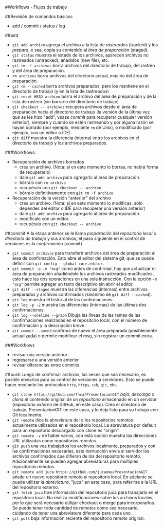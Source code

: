 #Workflows - Flujos de trabajo

##Revisión de comandos básicos
* add / commit / status / log

##add
* `git add archivo` agrega el archivo a la lista de *rastreados* (tracked) y los *prepara*, o sea, copia su contenido al *área de preparación* (staged).
* `git status` muestra el estado de los archivos, aparecen archivos no rastreados (untracked), añadidos (new file), etc.
* `git rm -f archivos` borra archivos del directorio de trabajo, del rastreo y del área de preparación.
* `rm archivos` borra archivos del directorio actual, más no del área de preparación.
* `git rm --cached` borra archivos preparados, pero los mantiene en el directorio de trabajo (y en la lista de rastreados)
* `git reset HEAD archivo` borra el archivo del área de preparación y de la lista de rastreo (sin borrarlo del directorio de trabajo)
* `git checkout -- archivos` recupera archivos desde el área de preparación hacia el directorio de trabajo (la versión de la última vez que se les hizo "add", véase *commit* para recuperar cualquier versión anterior), siempre y cuando se estén rastreando y por alguna razón se hayan borrado (por ejemplo, mediante `rm` de Unix), o modificado (por ejemplo, con un editor o IDE).
* `git diff` muestra la diferencia (interna) entre los archivos en el directorio de trabajo y los archivos preparados.

###Workflows:

* Recuperación de archivos borrados
	* crea un archivo.
	(Nota: si en este momento lo borras, no habrá forma de recuperarlo)
	* dale `git add archivo` para agregarlo al área de preparación.
	* bórralo con `rm archivo`
	* recupéralo con `git checkout -- archivo`
	* bórralo definitivamente con `git rm -f archivo`
* Recuperación de la versión "anterior" del archivo
	* crea un archivo. (Nota: si en este momento lo modificas, sólo dependes del editor o IDE para recuperar una versión anterior)
	* dale `git add archivo` para agregarlo al área de preparación.
	* modifícalo con un editor.
	* recupéralo con `git checkout -- archivo`

##commit
A la etapa anterior se le llama *preparación* del *repositorio local* o *directorio de trabajo* y sus archivos, el paso siguiente en el control de versiones es la *confirmación* (commit).

* `git commit archivos` para transferir archivos del área de preparación al área de confirmación. Esto abre el editor del sistema git, que se puede definir con `git config --global core.editor`.
* `git commit -a -m "msg"` como antes de confirmar, hay que actualizar el área de preparación añadiéndole los archivos rastreados modificados, esto hace las dos operaciones en una sola instrucción. Con la opción `-m "msg"` permite agregar un texto descriptivo sin abrir el editor.
* `git diff --staged` muestra las diferencias (internas) entre archivos preparados y archivos confirmados (sinónimo de `git diff --cached`).
* `git log` muestra el historial de las confirmaciones
* `git log -p -2` muestra las diferencias (internas) de las últimas dos confirmaciones.
* `git log --oneline --graph` Dibuja las líneas de las ramas de las confirmaciones realizadas en el repositorio local, con el número de confirmación y la descripción breve.
* `git commit --amend` confirma de nuevo el área preparada (posiblemente actualizada) o permite modificar el msg, sin registrar un commit extra.

###Workflows
* revisar una versión anterior
* regresarse a una versión anterior
* revisar diferencias entre commits

##push
Luego de confirmar archivos, las veces que sea necesario, es posible enviarlos para su control de versiones a servidores. Esto se puede hacer mediante los protocolos `http`, `https`, `ssh`, `git`, etc.

* `git clone https://github.com/fhca/PresentacionGIT` *baja*, *descarga* o *clona* el contenido original de un *repositorio* almacenado en un servidor (*repositorio externo* de GitHub, en este caso). Crea el directorio de trabajo, PresentacionGIT en este caso, y lo deja listo para su trabajo con Git localmente.
* `git remote` dice la abreviatura del o los repositorios remotos actualmente utilizados en el repositorio local. La abreviatura por default para un repositorio descargado con clone es "origin".
* `git remote -v` de haber varios, con esta opción muestra las direcciones URL utilizadas como repositorios remotos.
* `git push` una vez trabajados los archivos localmente, preparados y con las confirmaciones necesarias, esta instrucción envía al servidor los archivos confirmados que difieran de los del repositorio remoto. Adicionalmente se pueden agregar abreviaturas para multiples repositorios remotos.
* `git remote add juca https://github.com/jucaoma/PresentacionGIT` añade un nuevo repositorio remoto al repositorio local. En adelante se puede utilizar la *abreviatura*, "juca" en este caso, para referirse a la URL del repositorio externo.
* `git fetch juca` trae información del repositorio juca para trabajarlo en el repositorio local. No realiza modificaciones sobre los archivos locales, por lo que será necesario utilizar checkout o merge para incorporarlos. Se puede tener toda cantidad de remotos como sea necesario, cuidando de tener una abreviatura diferente para cada uno.
*  `git pull` baja información reciente del repositorio remoto original.
